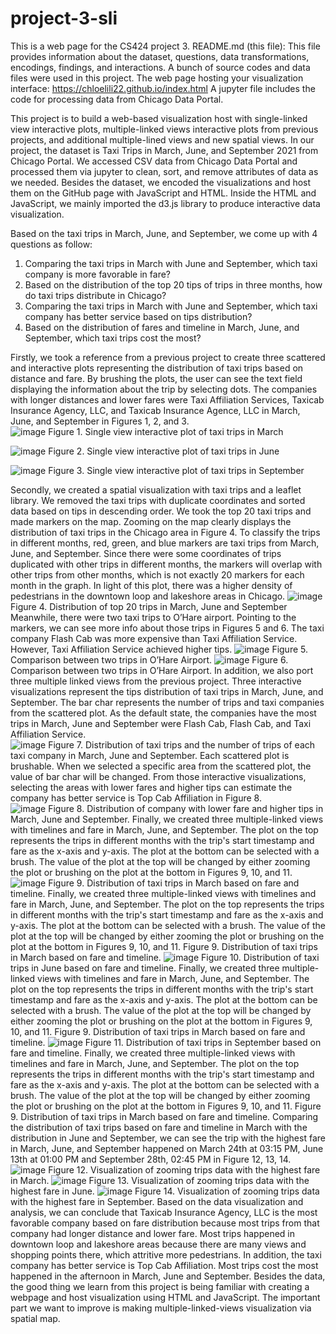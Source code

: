 # project-3-sli

This is a web page for the CS424 project 3.
README.md (this file): This file provides information about the dataset, questions, data transformations, encodings, findings, and interactions.
A bunch of source codes and data files were used in this project.
The web page hosting your visualization interface: https://chloelili22.github.io/index.html
A jupyter file includes the code for processing data from Chicago Data Portal.

This project is to build a web-based visualization host with single-linked view interactive plots, multiple-linked views interactive plots from previous projects, and additional multiple-lined views and new spatial views. 
In our project, the dataset is Taxi Trips in March, June, and September 2021 from Chicago Portal. We accessed CSV data from Chicago Data Portal and processed them via jupyter to clean, sort, and remove attributes of data as we needed. Besides the dataset, we encoded the visualizations and host them on the GitHub page with JavaScript and HTML. Inside the HTML and JavaScript, we mainly imported the d3.js library to produce interactive data visualization.

Based on the taxi trips in March, June, and September, we come up with 4 questions as follow:
1. Comparing the taxi trips in March with June and September, which taxi company is more favorable in fare?
2. Based on the distribution of the top 20 tips of trips in three months, how do taxi trips distribute in Chicago?
3. Comparing the taxi trips in March with June and September, which taxi company has better service based on tips distribution?
4. Based on the distribution of fares and timeline in March, June, and September, which taxi trips cost the most?

Firstly, we took a reference from a previous project to create three scattered and interactive plots representing the distribution of taxi trips based on distance and fare. By brushing the plots, the user can see the text field displaying the information about the trip by selecting dots. The companies with longer distances and lower fares were Taxi Affiliation Services, Taxicab Insurance Agency, LLC, and Taxicab Insurance Agence, LLC in March, June, and September in Figures 1, 2, and 3.  
![image](https://user-images.githubusercontent.com/80800544/204972452-2c096b10-fa86-4260-9de5-6038bdd65b24.png) 
Figure 1. Single view interactive plot of taxi trips in March

![image](https://user-images.githubusercontent.com/80800544/204972478-19f9a438-e304-442d-a425-2922c949fe32.png)
Figure 2. Single view interactive plot of taxi trips in June

![image](https://user-images.githubusercontent.com/80800544/204972519-cb8b86c7-3aa1-4a25-a1c6-99ef23e19fd1.png)
Figure 3. Single view interactive plot of taxi trips in September

Secondly, we created a spatial visualization with taxi trips and a leaflet library. We removed the taxi trips with duplicate coordinates and sorted data based on tips in descending order. We took the top 20 taxi trips and made markers on the map. Zooming on the map clearly displays the distribution of taxi trips in the Chicago area in Figure 4. To classify the trips in different months, red, green, and blue markers are taxi trips from March, June, and September. Since there were some coordinates of trips duplicated with other trips in different months, the markers will overlap with other trips from other months, which is not exactly 20 markers for each month in the graph. In light of this plot, there was a higher density of pedestrians in the downtown loop and lakeshore areas in Chicago. 
![image](https://user-images.githubusercontent.com/80800544/204972562-2b04a5ef-34de-42ae-918f-8585c900e2c5.png)
Figure 4. Distribution of top 20 trips in March, June and September
Meanwhile, there were two taxi trips to O’Hare airport. Pointing to the markers, we can see more info about those trips in Figures 5 and 6. The taxi company Flash Cab was more expensive than Taxi Affiliation Service. However, Taxi Affiliation Service achieved higher tips.
![image](https://user-images.githubusercontent.com/80800544/204972578-a699c69c-782b-4805-97f9-0a661f935fd1.png)
Figure 5. Comparison between two trips in O’Hare Airport.
![image](https://user-images.githubusercontent.com/80800544/204972599-29cb5bfe-337c-4ee4-82e2-609b2c044976.png)
Figure 6. Comparison between two trips in O’Hare Airport.
In addition, we also port three multiple linked views from the previous project. Three interactive visualizations represent the tips distribution of taxi trips in March, June, and September. The bar char represents the number of trips and taxi companies from the scattered plot. As the default state, the companies have the most trips in March, June and September were Flash Cab, Flash Cab, and Taxi Affiliation Service.  
![image](https://user-images.githubusercontent.com/80800544/204972629-d3cdd5b7-bab8-4c8a-9d06-95bb585b4298.png)
Figure 7. Distribution of taxi trips and the number of trips of each taxi company in March, June and September.
Each scattered plot is brushable. When we selected a specific area from the scattered plot, the value of bar char will be changed. From those interactive visualizations, selecting the areas with lower fares and higher tips can estimate the company has better service is Top Cab Affiliation in Figure 8.  
![image](https://user-images.githubusercontent.com/80800544/204972643-400ce0b1-0488-4a41-8d51-e10411b3e7e3.png)
Figure 8. Distribution of company with lower fare and higher tips in March, June and September.
Finally, we created three multiple-linked views with timelines and fare in March, June, and September. The plot on the top represents the trips in different months with the trip's start timestamp and fare as the x-axis and y-axis. The plot at the bottom can be selected with a brush. The value of the plot at the top will be changed by either zooming the plot or brushing on the plot at the bottom in Figures 9, 10, and 11.  
![image](https://user-images.githubusercontent.com/80800544/204972676-7e9021a6-ecb7-40fe-99e1-e1a78d784040.png)
Figure 9. Distribution of taxi trips in March based on fare and timeline. 
Finally, we created three multiple-linked views with timelines and fare in March, June, and September. The plot on the top represents the trips in different months with the trip's start timestamp and fare as the x-axis and y-axis. The plot at the bottom can be selected with a brush. The value of the plot at the top will be changed by either zooming the plot or brushing on the plot at the bottom in Figures 9, 10, and 11.  Figure 9. Distribution of taxi trips in March based on fare and timeline. 
![image](https://user-images.githubusercontent.com/80800544/204972692-bac25c5c-eb75-4957-84f1-5c53228493ef.png)
Figure 10. Distribution of taxi trips in June based on fare and timeline.
Finally, we created three multiple-linked views with timelines and fare in March, June, and September. The plot on the top represents the trips in different months with the trip's start timestamp and fare as the x-axis and y-axis. The plot at the bottom can be selected with a brush. The value of the plot at the top will be changed by either zooming the plot or brushing on the plot at the bottom in Figures 9, 10, and 11.  Figure 9. Distribution of taxi trips in March based on fare and timeline. 
![image](https://user-images.githubusercontent.com/80800544/204972709-1c46f081-a379-48ad-bcd5-c37ea3c211b3.png)
Figure 11. Distribution of taxi trips in September based on fare and timeline.
Finally, we created three multiple-linked views with timelines and fare in March, June, and September. The plot on the top represents the trips in different months with the trip's start timestamp and fare as the x-axis and y-axis. The plot at the bottom can be selected with a brush. The value of the plot at the top will be changed by either zooming the plot or brushing on the plot at the bottom in Figures 9, 10, and 11.  Figure 9. Distribution of taxi trips in March based on fare and timeline. 
Comparing the distribution of taxi trips based on fare and timeline in March with the distribution in June and September, we can see the trip with the highest fare in March, June, and September happened on March 24th at 03:15 PM, June 13th at 01:00 PM and September 28th, 02:45 PM in Figure 12, 13, 14.
![image](https://user-images.githubusercontent.com/80800544/204972725-e7bb57d6-ccd9-44eb-a877-3c9cab5d3d8d.png)
Figure 12. Visualization of zooming trips data with the highest fare in March.
![image](https://user-images.githubusercontent.com/80800544/204972739-62d5819b-fdee-4848-ac2d-daec159fde5a.png)
Figure 13. Visualization of zooming trips data with the highest fare in June.
![image](https://user-images.githubusercontent.com/80800544/204972763-95e12355-09c8-4922-8509-dfc5b20dc670.png)
Figure 14. Visualization of zooming trips data with the highest fare in September. 
Based on the data visualization and analysis, we can conclude that Taxicab Insurance Agency, LLC is the most favorable company based on fare distribution because most trips from that company had longer distance and lower fare. Most trips happened in downtown loop and lakeshore areas because there are many views and shopping points there, which attritive more pedestrians. In addition, the taxi company has better service is Top Cab Affiliation. Most trips cost the most happened in the afternoon in March, June and September. Besides the data, the good thing we learn from this project is being familiar with creating a webpage and host visualization using HTML and JavaScript. The important part we want to improve is making multiple-linked-views visualization via spatial map. 

